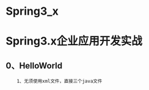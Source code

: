 # Spring3_x   
Spring3.x企业应用开发实战   
=========================
0、HelloWorld   
-------------
		1、无须使用xml文件，直接三个java文件   